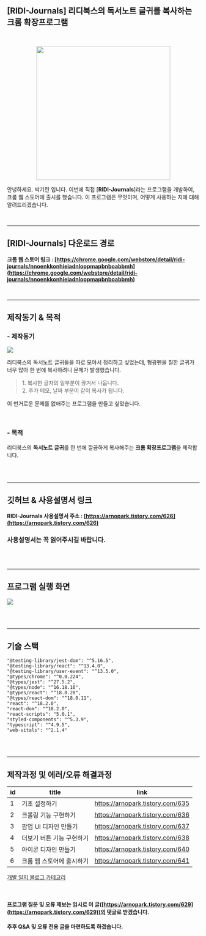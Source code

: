 ## \[RIDI-Journals\] 리디북스의 독서노트 글귀를 복사하는 크롬 확장프로그램

<br/>

<p align='center' >
<img src="https://blog.kakaocdn.net/dn/bQkvGO/btr60v1ml13/sdjitxhe3UhKQmQQKkaDp0/img.png" width="350" height="350"/>
</p>


안녕하세요. 박기린 입니다.
이번에 직접 [**RIDI-Journals**]라는 프로그램을 개발하여, 크롬 웹 스토어에 출시를 했습니다.
이 프로그램은 무엇이며, 어떻게 사용하는 지에 대해 알려드리겠습니다.

<br/>

---

## **\[RIDI-Journals\] 다운로드 경로**

**크롬 웹 스토어 링크 : [https://chrome.google.com/webstore/detail/ridi-journals/nnoenkkonhieiadnloppmapbnboabbmh](https://chrome.google.com/webstore/detail/ridi-journals/nnoenkkonhieiadnloppmapbnboabbmh)**

<br/>

---

## **제작동기 & 목적**

### **\- 제작동기**

![](https://blog.kakaocdn.net/dn/bdyZb3/btr6ZzJHSxM/4xNYfvc9eXUxtNlafIKeGK/img.png)

리디북스의 독서노트 글귀들을 따로 모아서 정리하고 싶었는데, 형광펜을 칠한 글귀가 너무 많아 한 번에 복사하려니 문제가 발생했습니다.

> 1\. 복사한 글자의 일부분이 끊겨서 나옵니다.  
> 2\. 추가 메모, 날짜 부분이 같이 복사가 됩니다.

이 번거로운 문제를 없애주는 프로그램을 만들고 싶었습니다.

<br/>


### **\- 목적**

리디북스의 **독서노트 글귀**를 한 번에 깔끔하게 복사해주는 **크롬 확장프로그램**을 제작합니다.

<br/>
<br/>


---

## **깃허브 & 사용설명서 링크**

**RIDI-Journals 사용설명서 주소 : [https://arnopark.tistory.com/626](https://arnopark.tistory.com/626)**

### **사용설명서는 꼭 읽어주시길 바랍니다.**


<br/>
<br/>

---

## **프로그램 실행 화면**

![](https://blog.kakaocdn.net/dn/bnrPkA/btr61mJmXVP/Wb90XSHHe5v4GQ9ugR9bt0/img.png)



<br/>
<br/>

---

## **기술 스택**
```
"@testing-library/jest-dom": "^5.16.5",
"@testing-library/react": "^13.4.0",
"@testing-library/user-event": "^13.5.0",
"@types/chrome": "^0.0.224",
"@types/jest": "^27.5.2",
"@types/node": "^16.18.16",
"@types/react": "^18.0.28",
"@types/react-dom": "^18.0.11",
"react": "^18.2.0",
"react-dom": "^18.2.0",
"react-scripts": "5.0.1",
"styled-components": "^5.3.9",
"typescript": "^4.9.5",
"web-vitals": "^2.1.4"
```

<br/>
<br/>

---

## **제작과정 및 에러/오류 해결과정**
|id  |title  | link |
|----|-------|------|
|1   |기초 설정하기|https://arnopark.tistory.com/635|
|2   |크롤링 기능 구현하기|https://arnopark.tistory.com/636
|3   |팝업 UI 디자인 만들기|https://arnopark.tistory.com/637
|4   |더보기 버튼 기능 구현하기|https://arnopark.tistory.com/638
|5   |아이콘 디자인 만들기|https://arnopark.tistory.com/640
|6   |크롬 웹 스토어에 출시하기|https://arnopark.tistory.com/641

[개발 일지 블로그 카테고리](https://arnopark.tistory.com/category/%EA%B0%9C%EB%B0%9C%EC%9D%BC%EC%A7%80/RIDI-Journals)

<br/>

#### **프로그램 질문 및 오류 제보는 임시로 이 글([https://arnopark.tistory.com/629](https://arnopark.tistory.com/629))의 댓글로 받겠습니다.**

**추후 Q&A 및 오류 전용 글을 마련하도록 하겠습니다.**
